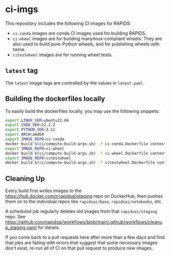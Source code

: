 # ci-imgs

This repository includes the following CI images for RAPIDS:

- `ci-conda` images are conda CI images used for building RAPIDS.
- `ci-wheel` images are for building manylinux-compliant wheels. They are also used to build pure-Python wheels, and for publishing wheels with twine.
- `citestwheel` images are for running wheel tests.

## `latest` tag

The `latest` image tags are controlled by the values in `latest.yaml`.

## Building the dockerfiles locally

To easily build the dockerfiles locally, you may use the following snippets:

```sh
export LINUX_VER=ubuntu22.04
export CUDA_VER=12.2.2
export PYTHON_VER=3.11
export ARCH=amd64
export IMAGE_REPO=ci-conda
docker build $(ci/compute-build-args.sh) -f ci-conda.Dockerfile context/
export IMAGE_REPO=ci-wheel
docker build $(ci/compute-build-args.sh) -f ci-wheel.Dockerfile context/
export IMAGE_REPO=citestwheel
docker build $(ci/compute-build-args.sh) -f citestwheel.Dockerfile context/
```

## Cleaning Up

Every build first writes images to the https://hub.docker.com/r/rapidsai/staging repo on DockerHub,
then pushes them on to the individual repos like `rapidsai/base`, `rapidsai/notebooks`, etc.

A scheduled job regularly deletes old images from that `rapidsai/staging` repo.
See https://github.com/rapidsai/workflows/blob/main/.github/workflows/cleanup_staging.yaml for details.

If you come back to a pull requests here after more than a few days and find that jobs are failing with errors
that suggest that some necessary images don't exist, re-run all of CI on that pull request to produce new images.
